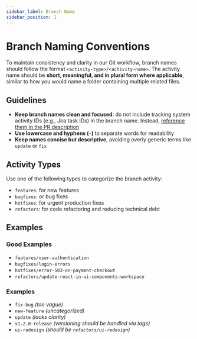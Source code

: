 ```yaml
---
sidebar_label: Branch Name
sidebar_position: 1
---
```


# Branch Naming Conventions

To maintain consistency and clarity in our Git workflow, branch names should follow the format `<activity-type>/<activity-name>`. The activity name should be **short, meaningful, and in plural form where applicable**, similar to how you would name a folder containing multiple related files.

## Guidelines

- **Keep branch names clean and focused**: do not include tracking system activity IDs (e.g., Jira task IDs) in the branch name. Instead, [reference them in the PR description](../pull-request/format.md#description)
- **Use lowercase and hyphens (`-`)** to separate words for readability
- **Keep names concise but descriptive**, avoiding overly generic terms like `update` or `fix`

## Activity Types

Use one of the following types to categorize the branch activity:

- `features`: for new features
- `bugfixes`: or bug fixes
- `hotfixes`: for urgent production fixes
- `refactors`: for code refactoring and reducing technical debt

## Examples

### Good Examples

- `features/user-authentication`
- `bugfixes/login-errors`
- `hotfixes/error-503-on-payment-checkout`
- `refactors/update-react-in-ui-components-workspace`

### Examples

- `fix-bug` _(too vague)_
- `new-feature` _(uncategorized)_
- `update` _(lacks clarity)_
- `v1.2.0-release` _(versioning should be handled via tags)_
- `ui-redesign` _(should be `refactors/ui-redesign`)_
